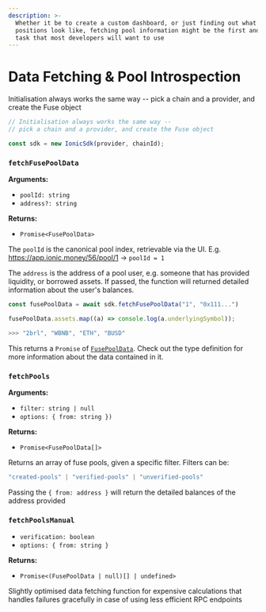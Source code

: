 ```yaml
---
description: >-
  Whether it be to create a custom dashboard, or just finding out what current
  positions look like, fetching pool information might be the first and foremost
  task that most developers will want to use
---
```


# Data Fetching & Pool Introspection

Initialisation always works the same way -- pick a chain and a provider, and create the Fuse object

```typescript
// Initialisation always works the same way -- 
// pick a chain and a provider, and create the Fuse object

const sdk = new IonicSdk(provider, chainId);
```

### `fetchFusePoolData`

**Arguments:**

* `poolId: string`
* `address?: string`

**Returns:**

* `Promise<FusePoolData>`

The `poolId` is the canonical pool index, retrievable via the UI. E.g. https://app.ionic.money/56/pool/1 -> `poolId = 1`

The `address` is the address of a pool user, e.g. someone that has provided liquidity, or borrowed assets. If passed, the function will returned detailed information about the user's balances.

```typescript
const fusePoolData = await sdk.fetchFusePoolData("1", "0x111...")

fusePoolData.assets.map((a) => console.log(a.underlyingSymbol));

>>> "2brl", "WBNB", "ETH", "BUSD"
```

This returns a `Promise` of [`FusePoolData`](api-reference-typing-and-interfaces.md#fusepooldata). Check out the type definition for more information about the data contained in it.

### `fetchPools`

**Arguments:**

* `filter: string | null`
* `options: { from: string })`

**Returns:**

* `Promise<FusePoolData[]>`

Returns an array of fuse pools, given a specific filter. Filters can be:

```typescript
"created-pools" | "verified-pools" | "unverified-pools"
```

Passing the `{ from: address }` will return the detailed balances of the address provided

### `fetchPoolsManual`

* `verification: boolean`
* `options: { from: string }`

**Returns:**

* `Promise<(FusePoolData | null)[] | undefined>`

Slightly optimised data fetching function for expensive calculations that handles failures gracefully in case of using less efficient RPC endpoints
